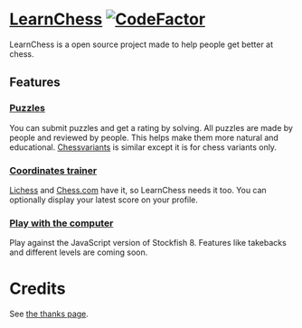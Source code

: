 # [LearnChess](https://learnchess.xyz) [![CodeFactor](https://www.codefactor.io/repository/github/seanysean/learnchess/badge)](https://www.codefactor.io/repository/github/seanysean/learnchess)

LearnChess is a open source project made to help people get better at chess.

## Features

### [Puzzles](https://learnchess.xyz/puzzles)

You can submit puzzles and get a rating by solving. All puzzles are made by people and reviewed by people. This helps make them more natural and educational. [Chessvariants](https://chessvariants.training) is similar except it is for chess variants only.

### [Coordinates trainer](https://learnchess.xyz/coordinates)

[Lichess](https://lichess.org/training/coordinate) and [Chess.com](https://www.chess.com/vision) have it, so LearnChess needs it too. You can optionally display your latest score on your profile.

### [Play with the computer](https://learnchess.xyz/computer)

Play against the JavaScript version of Stockfish 8. Features like takebacks and different levels are coming soon.

# Credits

See [the thanks page](https://learnchess.xyz/thanks).
